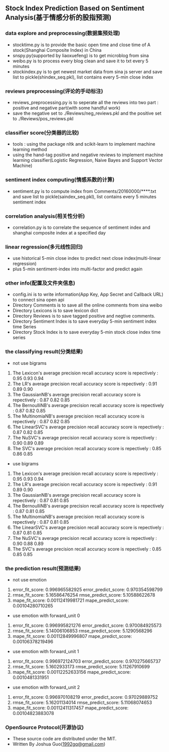 ## Stock Index Prediction Based on Sentiment Analysis(基于情感分析的股指预测)

### data explore and preprocessing(数据集预处理)
- stocktime.py is to provide the basic open time and close time of A stock(Shanghai Composite Index) in China
- snspy.py(supported by liaoxuefeng) is to get microblog from sina
- weibo.py is to process every blog clean and save it to txt every 5 minutes
- stockindex.py is to get newest market data from sina js server and save list to pickle(shindex_seq.pkl), list contains every 5-min close index

### reviews preprocessing(评论的手动标注)
- reviews_preprocessing.py is to seperate all the reviews into two part : positive and negative part(with some handful work)
- save the negative set to ./Reviews/neg_reviews.pkl and the positive set to ./Reviews/pos_reviews.pkl

### classifier score(分类器的比较)
- tools : using the package nltk and scikit-learn to implement machine learning method
- using the hand-tag positive and negative reviews to implement machine learning classifier(Logistic Regression, Naive Bayes and Support Vector Machine)

### sentiment index computing(情感系数的计算)
- sentiment.py is to compute index from Comments/20160000/****.txt and save list to pickle(saindex_seq.pkl), list contains every 5 minutes sentiment index

### correlation analysis(相关性分析)
- correlation.py is to correlate the sequence of sentiment index and shanghai composite index at a specified day

### linear regression(多元线性回归)
- use historical 5-min close index to predict next close index(multi-linear regression)
- plus 5-min sentiment-index into multi-factor and predict again

### other info(配置及文件夹信息)
- config.ini is to write information(App Key, App Secret and Callback URL) to connect sina open api
- Directory Comments is to save all the online comments from sina weibo
- Directory Lexicons is to save lexicon dict
- Directory Reviews is to save tagged positive and negtive comments.
- Directory Sentiment Index is to save everyday 5-min sentiment index time Series
- Directory Stock Index is to save everyday 5-min stock close index time series

### the classifying result(分类结果)
- not use bigrams
1. The Lexicon's average precision recall accuracy score is repectively : 0.95 0.93 0.94
2. The LR's average precision recall accuracy score is repectively : 0.91 0.89 0.90
3. The GaussianNB's average precision recall accuracy score is repectively : 0.87 0.82 0.85
4. The BernoulliNB's average precision recall accuracy score is repectively : 0.87 0.82 0.85
5. The MultinomiaNB's average precision recall accuracy score is repectively : 0.87 0.82 0.85
6. The LinearSVC's average precision recall accuracy score is repectively : 0.87 0.82 0.85
7. The NuSVC's average precision recall accuracy score is repectively : 0.90 0.89 0.89
8. The SVC's average precision recall accuracy score is repectively : 0.85 0.86 0.85

- use bigrams
1. The Lexicon's average precision recall accuracy score is repectively : 0.95 0.93 0.94
2. The LR's average precision recall accuracy score is repectively : 0.91 0.89 0.90
3. The GaussianNB's average precision recall accuracy score is repectively : 0.87 0.81 0.85
4. The BernoulliNB's average precision recall accuracy score is repectively : 0.87 0.81 0.85
5. The MultinomiaNB's average precision recall accuracy score is repectively : 0.87 0.81 0.85
6. The LinearSVC's average precision recall accuracy score is repectively : 0.87 0.81 0.85
7. The NuSVC's average precision recall accuracy score is repectively : 0.90 0.88 0.89
8. The SVC's average precision recall accuracy score is repectively : 0.85 0.85 0.85

### the prediction result(预测结果)
- not use emotion
1. error_fit_score: 0.996965582925    error_predict_score: 0.970354598799
2. rmse_fit_score: 5.16586476254      rmse_predict_score: 5.10588622678
3. mape_fit_score: 0.00112419981721   mape_predict_score: 0.00104280710265

- use emotion with forward_unit 0
1. error_fit_score: 0.996995821276    error_predict_score: 0.970084925573
2. rmse_fit_score: 5.14006106853      rmse_predict_score: 5.1290568296
3. mape_fit_score: 0.00112849996807   mape_predict_score: 0.00106378219496

- use emotion with forward_unit 1
1. error_fit_score: 0.996972124703    error_predict_score: 0.970275665737
2. rmse_fit_score: 5.1602933173       rmse_predict_score: 5.11267910699
3. mape_fit_score: 0.00112252633156   mape_predict_score: 0.0010481331951

- use emotion with forward_unit 2
1. error_fit_score: 0.996970108219    error_predict_score: 0.97029889752
2. rmse_fit_score: 5.16201134014      rmse_predict_score: 5.11068074653
3. mape_fit_score: 0.00112411317457   mape_predict_score: 0.00104823883078

### OpenSource Protocol(开源协议)
- These source code are distributed under the MIT.
- Written By Joshua Guo(1992gq@gmail.com)
